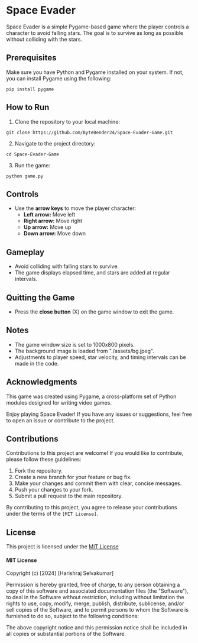 
# Space Evader

Space Evader is a simple Pygame-based game where the player controls a character to avoid falling stars. The goal is to survive as long as possible without colliding with the stars.

## Prerequisites

Make sure you have Python and Pygame installed on your system. If not, you can install Pygame using the following:

`pip install pygame` 

## How to Run

1.  Clone the repository to your local machine:

`git clone https://github.com/ByteBender24/Space-Evader-Game.git` 

2.  Navigate to the project directory:

`cd Space-Evader-Game` 

3.  Run the game:

`python game.py` 

## Controls

-   Use the **arrow keys** to move the player character:
    -   **Left arrow:** Move left
    -   **Right arrow:** Move right
    -   **Up arrow:** Move up
    -   **Down arrow:** Move down

## Gameplay

-   Avoid colliding with falling stars to survive.
-   The game displays elapsed time, and stars are added at regular intervals.

## Quitting the Game

-   Press the **close button** (X) on the game window to exit the game.

## Notes

-   The game window size is set to 1000x800 pixels.
-   The background image is loaded from "./assets/bg.jpeg".
-   Adjustments to player speed, star velocity, and timing intervals can be made in the code.

## Acknowledgments

This game was created using Pygame, a cross-platform set of Python modules designed for writing video games.

Enjoy playing Space Evader! If you have any issues or suggestions, feel free to open an issue or contribute to the project.

## Contributions

Contributions to this project are welcome! If you would like to contribute, please follow these guidelines:

1.  Fork the repository.
2.  Create a new branch for your feature or bug fix.
3.  Make your changes and commit them with clear, concise messages.
4.  Push your changes to your fork.
5.  Submit a pull request to the main repository.

By contributing to this project, you agree to release your contributions under the terms of the `[MIT License]`.

## License

This project is licensed under the [MIT License]()

#### MIT License

Copyright (c) [2024] [Harishraj Selvakumar]

Permission is hereby granted, free of charge, to any person obtaining a copy
of this software and associated documentation files (the "Software"), to deal
in the Software without restriction, including without limitation the rights
to use, copy, modify, merge, publish, distribute, sublicense, and/or sell
copies of the Software, and to permit persons to whom the Software is
furnished to do so, subject to the following conditions:

The above copyright notice and this permission notice shall be included in all
copies or substantial portions of the Software.
